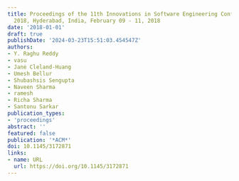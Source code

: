 ```yaml
---
title: Proceedings of the 11th Innovations in Software Engineering Conference, ISEC
  2018, Hyderabad, India, February 09 - 11, 2018
date: '2018-01-01'
draft: true
publishDate: '2024-03-23T15:51:03.454547Z'
authors:
- Y. Raghu Reddy
- vasu
- Jane Cleland-Huang
- Umesh Bellur
- Shubashsis Sengupta
- Naveen Sharma
- ramesh
- Richa Sharma
- Santonu Sarkar
publication_types:
- 'proceedings'
abstract: ''
featured: false
publication: '*ACM*'
doi: 10.1145/3172871
links:
- name: URL
  url: https://doi.org/10.1145/3172871
---
```


